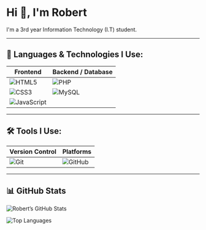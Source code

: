 # Hi 👋, I'm Robert

I'm a 3rd year Information Technology (I.T) student.

---

## 🧠 Languages & Technologies I Use:

| Frontend             | Backend / Database      |
|----------------------|--------------------------|
| ![HTML5](https://img.shields.io/badge/HTML5-E34F26?style=for-the-badge&logo=html5&logoColor=white) | ![PHP](https://img.shields.io/badge/PHP-777BB4?style=for-the-badge&logo=php&logoColor=white) |
| ![CSS3](https://img.shields.io/badge/CSS3-1572B6?style=for-the-badge&logo=css3&logoColor=white) | ![MySQL](https://img.shields.io/badge/MySQL-4479A1?style=for-the-badge&logo=mysql&logoColor=white) |
| ![JavaScript](https://img.shields.io/badge/JavaScript-F7DF1E?style=for-the-badge&logo=javascript&logoColor=black) |  |

---

## 🛠️ Tools I Use:

| Version Control | Platforms |
|-----------------|-----------|
| ![Git](https://img.shields.io/badge/Git-F05032?style=for-the-badge&logo=git&logoColor=white) | ![GitHub](https://img.shields.io/badge/GitHub-181717?style=for-the-badge&logo=github&logoColor=white) |

---

## 📊 GitHub Stats

![Robert’s GitHub Stats](https://github-readme-stats.vercel.app/api?username=chessdotdev&show_icons=true&theme=radical)  

![Top Languages](https://github-readme-stats.vercel.app/api/top-langs/?username=chessdotdev&layout=compact&theme=radical)
